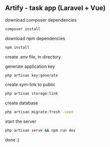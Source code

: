 ## Artify - task app (Laravel + Vue)

download composer dependencies
```sh
composer install
```

download npm dependencies
```sh
npm install
```

create .env file, in directory.

generate application key
```sh
php artisan key:generate
```

create sym-link to public
```sh
php artisan storage:link
```

create database
```sh
php artisan migrate:fresh -seed
```

start the server
```sh
php artisan serve && npm run dev
```

done :)

